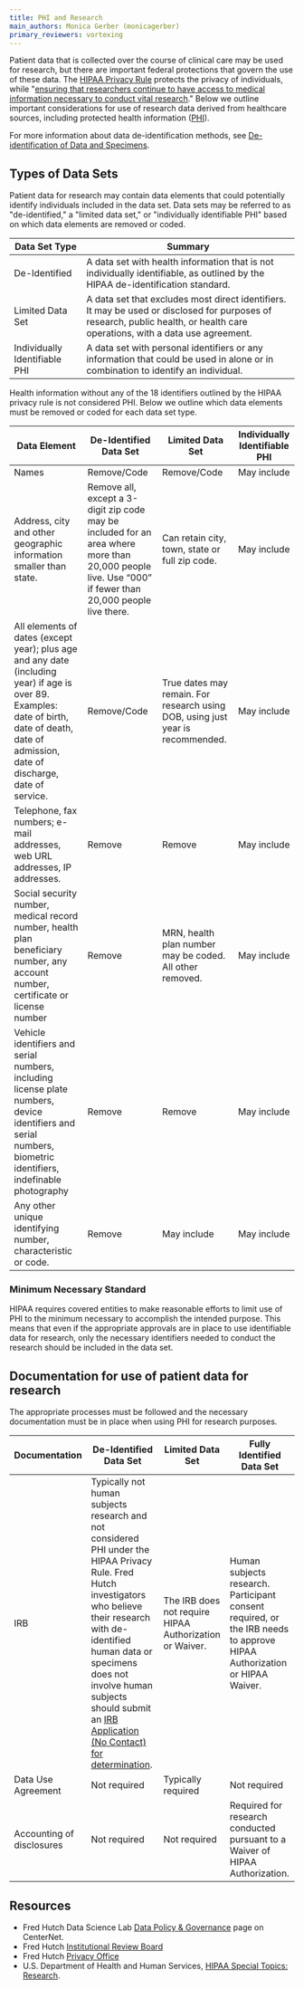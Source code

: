 ```yaml
---
title: PHI and Research 
main_authors: Monica Gerber (monicagerber)
primary_reviewers: vortexing
---
```


Patient data that is collected over the course of clinical care may be used for research, but there are important federal protections that govern the use of these data. The [HIPAA Privacy Rule](https://www.hhs.gov/hipaa/for-professionals/privacy/laws-regulations/index.html) protects the privacy of individuals, while "[ensuring that researchers continue to have access to medical information necessary to conduct vital research](https://www.hhs.gov/hipaa/for-professionals/special-topics/research/index.html)." Below we outline important considerations for use of research data derived from healthcare sources, including protected health information ([PHI](https://www.hhs.gov/answers/hipaa/what-is-phi/index.html)).

For more information about data de-identification methods, see [De-identification of Data and Specimens](/datascience/deidentification/). 

## Types of Data Sets

Patient data for research may contain data elements that could potentially identify individuals included in the data set. Data sets may be referred to as "de-identified," a "limited data set," or "individually identifiable PHI" based on which data elements are removed or coded. 

| Data Set Type | Summary    |
| ------------- | ---------- |
| De-Identified | A data set with health information that is not individually identifiable, as outlined by the HIPAA de-identification standard. |
| Limited Data Set | A data set that excludes most direct identifiers. It may be used or disclosed for purposes of research, public health, or health care operations, with a data use agreement. |
| Individually Identifiable PHI  | A data set with personal identifiers or any information that could be used in alone or in combination to identify an individual. | 

Health information without any of the 18 identifiers outlined by the HIPAA privacy rule is not considered PHI. Below we outline which data elements must be removed or coded for each data set type.

| Data Element      | De-Identified Data Set | Limited Data Set  | Individually Identifiable PHI |
| ----------------- | ---------------------- | ----------------- | ------------------------- |
| Names             | Remove/Code            | Remove/Code       | May include               |
| Address, city and other geographic information smaller than state.    | Remove all, except a 3-digit zip code may be included for an area where more than 20,000 people live. Use “000” if fewer than 20,000 people live there.        | Can retain city, town, state or full zip code.| May include |
| All elements of dates (except year); plus age and any date (including year) if age is over 89. Examples: date of birth, date of death, date of admission, date of discharge, date of service.         | Remove/Code            | True dates may remain. For research using DOB, using just year is recommended.      |  May include                |
| Telephone, fax numbers; e-mail addresses, web URL addresses, IP addresses.            | Remove            | Remove      |  May include                |
| Social security number, medical record number, health plan beneficiary number, any account number, certificate or license number             | Remove           | MRN, health plan number may be coded. All other removed.      |  May include                |
| Vehicle identifiers and serial numbers, including license plate numbers, device identifiers and serial numbers, biometric identifiers, indefinable photography           | Remove           | Remove    | May include                |
| Any other unique identifying number, characteristic or code.             | Remove            | May include     |  May include                |

### Minimum Necessary Standard

HIPAA requires covered entities to make reasonable efforts to limit use of PHI to the minimum necessary to accomplish the intended purpose. This means that even if the appropriate approvals are in place to use identifiable data for research, only the necessary identifiers needed to conduct the research should be included in the data set. 

## Documentation for use of patient data for research

The appropriate processes must be followed and the necessary documentation must be in place when using PHI for research purposes.

| Documentation     | De-Identified Data Set | Limited Data Set |  Fully Identified Data Set |
| ----------------- | ---------------------- | -----------------| -------------------------- |
| IRB               | Typically not human subjects research and not considered PHI under the HIPAA Privacy Rule. Fred Hutch investigators who believe their research with de-identified human data or specimens does not involve human subjects should submit an [IRB Application (No Contact) for determination](https://centernet.fredhutch.org/u/irb/submissions-to-the-irb/research-not-involving-human-subjects.html). | The IRB does not require HIPAA Authorization or Waiver.      | Human subjects research. Participant consent required, or the IRB needs to approve HIPAA Authorization or HIPAA Waiver.      |
| Data Use Agreement | Not required | Typically required | Not required | 
| Accounting of disclosures | Not required | Not required | Required for research conducted pursuant to a Waiver of HIPAA Authorization. |

## Resources

- Fred Hutch Data Science Lab [Data Policy & Governance](https://centernet.fredhutch.org/u/data-science-lab/data-governance.html) page on CenterNet.
- Fred Hutch [Institutional Review Board](https://centernet.fredhutch.org/u/irb.html)
- Fred Hutch [Privacy Office](https://centernet.fredhutch.org/u/privacy.html)
- U.S. Department of Health and Human Services, [HIPAA Special Topics: Research](https://www.hhs.gov/hipaa/for-professionals/special-topics/research/index.html). 